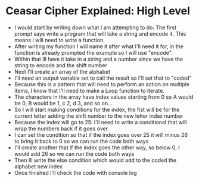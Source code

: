 # Ceasar Cipher Explained: High Level

* I would start by writing down what I am attempting to do: The first prompt says write a program that will take a string and encode it. This means I will need to write a function.
* After writing my function I will name it after what I'll need it for, in the function is already prompted the example so I will use "encode".
* Within that Ill have it take in a string and a number since we have the string to encode and the shift number
* Next I'll create an array of the alphabet
* I'll need an output variable set to call the result so I'll set that to "coded"
* Because this is a pattern that will need to perform an action on multiple items, I know that I'll need to make a Loop function to iterate.
* The characters in the array have index values starting from 0 so A would be 0, B would be 1, c 2, d 3, and so on...
* So I will start making conditions for the index, the fist will be for the current letter adding the shift number to the new letter index number
* Because the index will go to 25: I'll need to write a conditional that will wrap the numbers back if it goes over.
* I can set the condition so that if the index goes over 25 it will minus 26 to bring it back to 0 so we can run the code both ways
* I'll create another that if the index goes the other way, so below 0, I would add 26 so we can run the code both ways
* Then Ill write the else condition which would add to the coded the alphabet new index
* Once finished I'll check the code with console log
